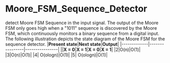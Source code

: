 # Moore_FSM_Sequence_Detector
detect Moore FSM Sequence in the input signal.
The output of the Moore FSM only goes high when a "1011" sequence is discovered by the Moore FSM, which continuously monitors a binary sequence from a digital input. The following illustration depicts the state diagram of the Moore FSM for the sequence detector.
|**Present state**|**Next state**|**Output**|
|-------------|----------------|----------------|
||**X = 0**|**X = 1**|**X = 0**|**X = 1**|
|2|O(n)|O(1)|
|3|O(n)|O(1)|
|4| O(ologn)|O(1)|
|5| O(ologn)|O(1)|
